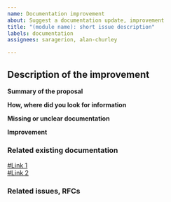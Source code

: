 ```yaml
---
name: Documentation improvement
about: Suggest a documentation update, improvement
title: "(module name): short issue description"
labels: documentation
assignees: saragerion, alan-churley

---
```


<!--- 1. Make sure you follow our Contributing Guidelines: https://github.com/awslabs/aws-lambda-powertools-typescript/blob/main/CONTRIBUTING.md -->
<!--- 2. Please follow the template, and do not remove any section in the template. If something is not applicable leave it empty, but leave it in the issue. -->

## Description of the improvement

**Summary of the proposal**
<!--- Include here a summary of the proposal, including relevant motivation and context. -->

**How, where did you look for information**
<!--- Help us understand how you looked for information that was either not available or unclear. -->

**Missing or unclear documentation**
<!--- What were you initially looking for in the docs? -->

**Improvement**
<!--- Describe how we could make it clearer. -->
<!--- Feel free to add specific examples. -->

### Related existing documentation

<!--- Is your suggestion related to an existing part of the documentation?  -->
<!--- Please add one of more here here. -->
[#Link 1](#)  
[#Link 2](#)


### Related issues, RFCs

<!--- Add here the link to one or more Github Issues or RFCs that are related to this PR. -->
<!--- [#XXXXX](https://github.com/awslabs/aws-lambda-powertools-typescript/issues/XXXXX) -->
<!--- [#ZZZZZ](https://github.com/awslabs/aws-lambda-powertools-typescript/issues/ZZZZZ) -->